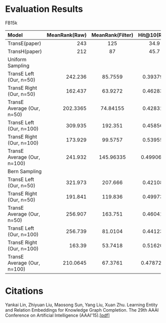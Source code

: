 
Evaluation Results
==========

FB15k


| Model      |     MeanRank(Raw) |   MeanRank(Filter)   |	Hit@10(Raw)	| Hit@10(Filter)|
| :-------- | --------:| :------: | :------: |:------: |
| TransE(paper)|    243 | 125 |  34.9 | 47.1|
| TransH(paper)        |   212 |  87 |  45.7 | 64.4|
| Uniform Sampling | | | | |
| TransE Left (Our, n=50)   | 242.236  |	85.7559   |	0.393797|  0.588411|
| TransE Right (Our, n=50)   | 162.437|	63.9272  |	0.462833 |  0.630902 |
| TransE Average (Our, n=50)   | 202.3365  |	74.84155  |	0.428315|  0.6096565 |
| TransE Left (Our, n=100)   | 309.935  |	192.351  |	0.458567 |  0.641093 |
| TransE Right (Our, n=100)   | 173.929|	99.5757  |	0.539554 |  0.710738 |
| TransE Average (Our, n=100)   | 241.932	  |	145.96335 |	0.4990605|  0.6759155 |
| Bern Sampling | | | | |
| TransE Left (Our, n=50)   | 321.973  |	207.666  |	0.421086|  0.570415|
| TransE Right (Our, n=50)   | 191.841 | 119.836  |	0.499738|  0.643463 |
| TransE Average (Our, n=50)   | 256.907 | 163.751 |	0.460412|  0.606939 |
| TransE Left (Our, n=100)   | 256.739 |	81.0104   |	0.441232 |  0.677778 |
| TransE Right (Our, n=100)   | 163.39 | 53.7418  |	0.516209 |  0.729173 |
| TransE Average (Our, n=100)   | 210.0645 |	67.3761  |	0.4787205 |  0.7034755 |




Citations
==========

Yankai Lin, Zhiyuan Liu, Maosong Sun, Yang Liu, Xuan Zhu. Learning Entity and Relation Embeddings for Knowledge Graph Completion. The 29th AAAI Conference on Artificial Intelligence (AAAI'15).[[pdf]](http://nlp.csai.tsinghua.edu.cn/~lzy/publications/aaai2015_transr.pdf)
